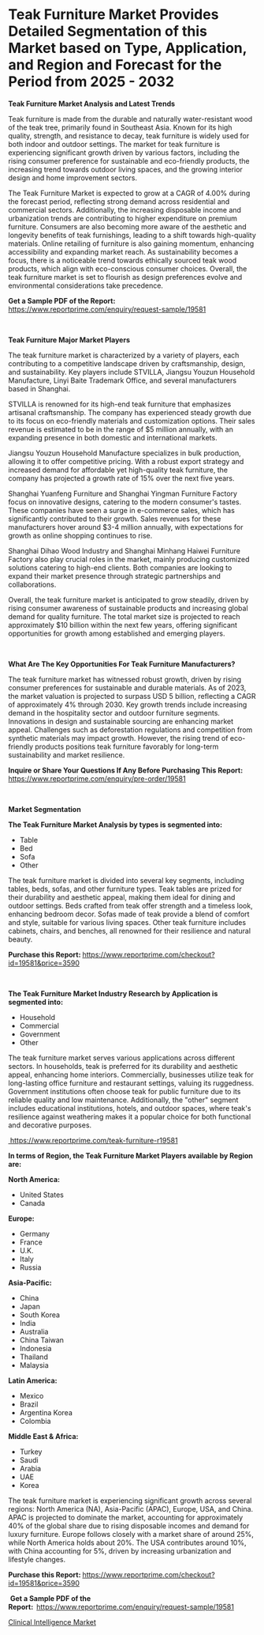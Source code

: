 <p><h1>Teak Furniture Market Provides Detailed Segmentation of this Market based on Type, Application, and Region and Forecast for the Period from 2025 - 2032</h1></p><p><strong>Teak Furniture Market Analysis and Latest Trends</strong></p>
<p><p>Teak furniture is made from the durable and naturally water-resistant wood of the teak tree, primarily found in Southeast Asia. Known for its high quality, strength, and resistance to decay, teak furniture is widely used for both indoor and outdoor settings. The market for teak furniture is experiencing significant growth driven by various factors, including the rising consumer preference for sustainable and eco-friendly products, the increasing trend towards outdoor living spaces, and the growing interior design and home improvement sectors.</p><p>The Teak Furniture Market is expected to grow at a CAGR of 4.00% during the forecast period, reflecting strong demand across residential and commercial sectors. Additionally, the increasing disposable income and urbanization trends are contributing to higher expenditure on premium furniture. Consumers are also becoming more aware of the aesthetic and longevity benefits of teak furnishings, leading to a shift towards high-quality materials. Online retailing of furniture is also gaining momentum, enhancing accessibility and expanding market reach. As sustainability becomes a focus, there is a noticeable trend towards ethically sourced teak wood products, which align with eco-conscious consumer choices. Overall, the teak furniture market is set to flourish as design preferences evolve and environmental considerations take precedence.</p></p>
<p><strong>Get a Sample PDF of the Report:&nbsp;</strong> <a href="https://www.reportprime.com/enquiry/request-sample/19581?utm_campaign=3455&utm_medium=2&utm_source=Github&utm_content=ia&utm_term=20032025&utm_id=teak-furniture">https://www.reportprime.com/enquiry/request-sample/19581</a></p>
<p>&nbsp;</p>
<p><strong>Teak Furniture Major Market Players</strong></p>
<p><p>The teak furniture market is characterized by a variety of players, each contributing to a competitive landscape driven by craftsmanship, design, and sustainability. Key players include STVILLA, Jiangsu Youzun Household Manufacture, Linyi Baite Trademark Office, and several manufacturers based in Shanghai.</p><p>STVILLA is renowned for its high-end teak furniture that emphasizes artisanal craftsmanship. The company has experienced steady growth due to its focus on eco-friendly materials and customization options. Their sales revenue is estimated to be in the range of $5 million annually, with an expanding presence in both domestic and international markets.</p><p>Jiangsu Youzun Household Manufacture specializes in bulk production, allowing it to offer competitive pricing. With a robust export strategy and increased demand for affordable yet high-quality teak furniture, the company has projected a growth rate of 15% over the next five years.</p><p>Shanghai Yuanfeng Furniture and Shanghai Yingman Furniture Factory focus on innovative designs, catering to the modern consumer's tastes. These companies have seen a surge in e-commerce sales, which has significantly contributed to their growth. Sales revenues for these manufacturers hover around $3-4 million annually, with expectations for growth as online shopping continues to rise.</p><p>Shanghai Dihao Wood Industry and Shanghai Minhang Haiwei Furniture Factory also play crucial roles in the market, mainly producing customized solutions catering to high-end clients. Both companies are looking to expand their market presence through strategic partnerships and collaborations.</p><p>Overall, the teak furniture market is anticipated to grow steadily, driven by rising consumer awareness of sustainable products and increasing global demand for quality furniture. The total market size is projected to reach approximately $10 billion within the next few years, offering significant opportunities for growth among established and emerging players.</p></p>
<p>&nbsp;</p>
<p><strong>What Are The Key Opportunities For Teak Furniture Manufacturers?</strong></p>
<p><p>The teak furniture market has witnessed robust growth, driven by rising consumer preferences for sustainable and durable materials. As of 2023, the market valuation is projected to surpass USD 5 billion, reflecting a CAGR of approximately 4% through 2030. Key growth trends include increasing demand in the hospitality sector and outdoor furniture segments. Innovations in design and sustainable sourcing are enhancing market appeal. Challenges such as deforestation regulations and competition from synthetic materials may impact growth. However, the rising trend of eco-friendly products positions teak furniture favorably for long-term sustainability and market resilience.</p></p>
<p><strong>Inquire or Share Your Questions If Any Before Purchasing This Report:</strong> <a href="https://www.reportprime.com/enquiry/pre-order/19581?utm_campaign=3455&utm_medium=2&utm_source=Github&utm_content=ia&utm_term=20032025&utm_id=teak-furniture">https://www.reportprime.com/enquiry/pre-order/19581</a></p>
<p>&nbsp;</p>
<p><strong>Market Segmentation</strong></p>
<p><strong>The Teak Furniture Market Analysis by types is segmented into:</strong></p>
<p><ul><li>Table</li><li>Bed</li><li>Sofa</li><li>Other</li></ul></p>
<p><p>The teak furniture market is divided into several key segments, including tables, beds, sofas, and other furniture types. Teak tables are prized for their durability and aesthetic appeal, making them ideal for dining and outdoor settings. Beds crafted from teak offer strength and a timeless look, enhancing bedroom decor. Sofas made of teak provide a blend of comfort and style, suitable for various living spaces. Other teak furniture includes cabinets, chairs, and benches, all renowned for their resilience and natural beauty.</p></p>
<p><strong>Purchase this Report:&nbsp;</strong><a href="https://www.reportprime.com/checkout?id=19581&price=3590&utm_campaign=3455&utm_medium=2&utm_source=Github&utm_content=ia&utm_term=20032025&utm_id=teak-furniture">https://www.reportprime.com/checkout?id=19581&price=3590</a></p>
<p>&nbsp;</p>
<p><strong>The Teak Furniture Market Industry Research by Application is segmented into:</strong></p>
<p><ul><li>Household</li><li>Commercial</li><li>Government</li><li>Other</li></ul></p>
<p><p>The teak furniture market serves various applications across different sectors. In households, teak is preferred for its durability and aesthetic appeal, enhancing home interiors. Commercially, businesses utilize teak for long-lasting office furniture and restaurant settings, valuing its ruggedness. Government institutions often choose teak for public furniture due to its reliable quality and low maintenance. Additionally, the "other" segment includes educational institutions, hotels, and outdoor spaces, where teak's resilience against weathering makes it a popular choice for both functional and decorative purposes.</p></p>
<p><a href="https://www.reportprime.com/teak-furniture-r19581?utm_campaign=3455&utm_medium=2&utm_source=Github&utm_content=ia&utm_term=20032025&utm_id=teak-furniture">&nbsp;https://www.reportprime.com/teak-furniture-r19581</a></p>
<p><strong>In terms of Region, the Teak Furniture Market Players available by Region are:</strong></p>
<p>
    <p> <strong> North America: </strong>
        <ul>
            <li>United States</li>
            <li>Canada</li>
        </ul>
        </p> 
    <p> <strong> Europe: </strong>
        <ul>
            <li>Germany</li>
            <li>France</li>
            <li>U.K.</li>
            <li>Italy</li>
            <li>Russia</li>
        </ul>
        </p> 
    <p> <strong> Asia-Pacific: </strong>
        <ul>
            <li>China</li>
            <li>Japan</li>
            <li>South Korea</li>
            <li>India</li>
            <li>Australia</li>
            <li>China Taiwan</li>
            <li>Indonesia</li>
            <li>Thailand</li>
            <li>Malaysia</li>
        </ul>
        </p> 
    <p> <strong> Latin America: </strong>
        <ul>
            <li>Mexico</li>
            <li>Brazil</li>
            <li>Argentina Korea</li>
            <li>Colombia</li>
        </ul>
        </p> 
    <p> <strong> Middle East & Africa: </strong>
        <ul>
            <li>Turkey</li>
            <li>Saudi</li>
            <li>Arabia</li>
            <li>UAE</li>
            <li>Korea</li>
        </ul>
    </p>
    </p>
<p><p>The teak furniture market is experiencing significant growth across several regions: North America (NA), Asia-Pacific (APAC), Europe, USA, and China. APAC is projected to dominate the market, accounting for approximately 40% of the global share due to rising disposable incomes and demand for luxury furniture. Europe follows closely with a market share of around 25%, while North America holds about 20%. The USA contributes around 10%, with China accounting for 5%, driven by increasing urbanization and lifestyle changes.</p></p>
<p><strong>Purchase this Report: </strong><a href="https://www.reportprime.com/checkout?id=19581&price=3590&utm_campaign=3455&utm_medium=2&utm_source=Github&utm_content=ia&utm_term=20032025&utm_id=teak-furniture">https://www.reportprime.com/checkout?id=19581&price=3590</a></p>
<p>&nbsp;<strong>Get a Sample PDF of the Report:&nbsp;&nbsp;</strong><a href="https://www.reportprime.com/enquiry/request-sample/19581?utm_campaign=3455&utm_medium=2&utm_source=Github&utm_content=ia&utm_term=20032025&utm_id=teak-furniture">https://www.reportprime.com/enquiry/request-sample/19581</a></p>
<p><strong></strong></p>
<p><p><a href="https://github.com/failarustic/Market-Research-Report-List-1/blob/main/clinical-intelligence-market.md?utm_campaign=3455&utm_medium=2&utm_source=Github&utm_content=ia&utm_term=20032025&utm_id=teak-furniture">Clinical Intelligence Market</a></p></p>